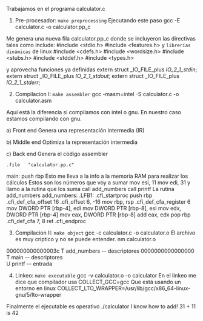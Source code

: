 Trabajamos en el programa calculator.c

1. Pre-procesador: `make preprocessing`
Ejecutando este paso 
gcc -E calculator.c -o calculator.pp_c 

Me genera una nueva fila calculator.pp_c donde se incluyeron las directivas tales como include:
#include <stdio.h> 
#include <features.h>
y `librerías dinámicas` de linux
#include <cdefs.h>
#include <wordsize.h>
#include <stubs.h>
#include <stddef.h>
#include <types.h>

y aprovecha funciones ya definidas
extern struct _IO_FILE_plus _IO_2_1_stdin_;
extern struct _IO_FILE_plus _IO_2_1_stdout_;
extern struct _IO_FILE_plus _IO_2_1_stderr_;

2. Compilacion I: `make assembler`
gcc -masm=intel -S calculator.c -o calculator.asm 

Aquí está la diferencia si compilamos con intel o gnu. En nuestro caso estamos compilando con gnu.

a) Front end
Genera una representación intermedia (IR) 

b) Middle end
Optimiza la representación intermedia 

c) Back end
Genera el código assembler

	.file	"calculator.pp.c"
main:
	push	rbp
Esto me lleva a la info a la memoria RAM para realizar los cálculos
Estos son los números que voy a sumar
	mov	esi, 11
	mov	edi, 31
y llamo a la rutina que los suma
	call	add_numbers
	call	printf
La rutina add_numbers
add_numbers:
.LFB1:
	.cfi_startproc
	push	rbp
	.cfi_def_cfa_offset 16
	.cfi_offset 6, -16
	mov	rbp, rsp
	.cfi_def_cfa_register 6
	mov	DWORD PTR [rbp-4], edi
	mov	DWORD PTR [rbp-8], esi
	mov	edx, DWORD PTR [rbp-4]
	mov	eax, DWORD PTR [rbp-8]
	add	eax, edx
	pop	rbp
	.cfi_def_cfa 7, 8
	ret
	.cfi_endproc


3. Compilacion II: `make object`
gcc -c calculator.c -o calculator.o
El archivo es muy criptico y no se puede entender.
nm calculator.o

000000000000003c T add_numbers --  descriptores
0000000000000000 T main        --  descriptores  
                 U printf      --  entrada

4. Linkeo: `make executable`
gcc -v calculator.o -o calculator
En el linkeo me dice que compilador usa
COLLECT_GCC=gcc
Que está usando un entorno en linux
COLLECT_LTO_WRAPPER=/usr/lib/gcc/x86_64-linux-gnu/5/lto-wrapper

Finalmente el ejecutable es operativo
./calculator 
I know how to add! 31 + 11 is 42








